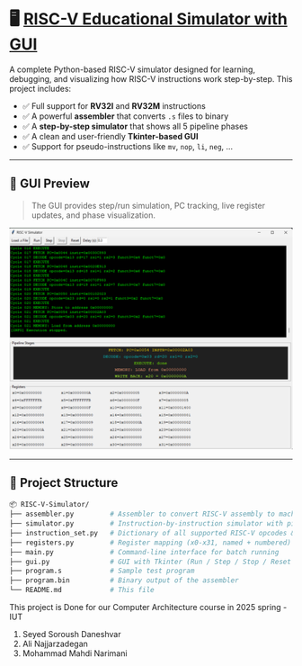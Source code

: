 # 🖥️ [RISC-V Educational Simulator with GUI](https://github.com/anjrzdgn/RISC-V-Design)

A complete Python-based RISC-V simulator designed for learning, debugging, and visualizing how RISC-V instructions work step-by-step. This project includes:

- ✅ Full support for **RV32I** and **RV32M** instructions  
- ✅ A powerful **assembler** that converts `.s` files to binary  
- ✅ A **step-by-step simulator** that shows all 5 pipeline phases  
- ✅ A clean and user-friendly **Tkinter-based GUI**  
- ✅ Support for pseudo-instructions like `mv`, `nop`, `li`, `neg`, ...

---

## 📸 GUI Preview

> The GUI provides step/run simulation, PC tracking, live register updates, and phase visualization.

<p align="center">
  <img src="gui-preview.png" width="800" alt="GUI Preview">
</p>

---

## 📁 Project Structure

```bash
📦 RISC-V-Simulator/
├── assembler.py         # Assembler to convert RISC-V assembly to machine code
├── simulator.py         # Instruction-by-instruction simulator with pipeline logic
├── instruction_set.py   # Dictionary of all supported RISC-V opcodes & formats
├── registers.py         # Register mapping (x0-x31, named + numbered)
├── main.py              # Command-line interface for batch running
├── gui.py               # GUI with Tkinter (Run / Step / Stop / Reset + Reg View)
├── program.s            # Sample test program
├── program.bin          # Binary output of the assembler
└── README.md            # This file
```
This project is Done for our Computer Architecture course in 2025 spring - IUT
1. Seyed Soroush Daneshvar
2. Ali Najjarzadegan
3. Mohammad Mahdi Narimani